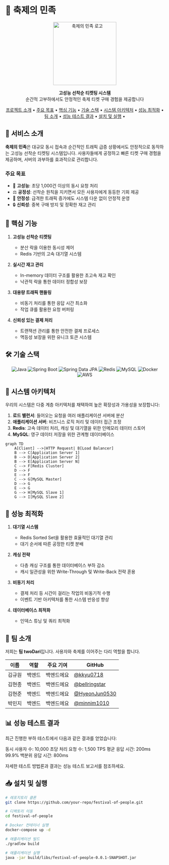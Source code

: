 # 🎉 축제의 민족

<p align="center">
  <img src="https://your-image-url-here.com/logo.png" alt="축제의 민족 로고" width="200"/>
</p>

<p align="center">
  <strong>고성능 선착순 티켓팅 시스템</strong><br>
  순간적 고부하에서도 안정적인 축제 티켓 구매 경험을 제공합니다
</p>

<p align="center">
  <a href="#-서비스-소개">프로젝트 소개</a> •
  <a href="#-주요-목표">주요 목표</a> •
  <a href="#-핵심-기능">핵심 기능</a> •
  <a href="#-기술-스택">기술 스택</a> •
  <a href="#-시스템-아키텍처">시스템 아키텍처</a> •
  <a href="#-성능-최적화">성능 최적화</a> •
  <a href="#-팀-소개">팀 소개</a> •
  <a href="#-성능-테스트-결과">성능 테스트 결과</a> •
  <a href="#-설치-및-실행">설치 및 실행</a> •
</p>

## 🌟 서비스 소개

**축제의 민족**은 대규모 동시 접속과 순간적인 트래픽 급증 상황에서도 안정적으로 동작하는 고성능 선착순 티켓팅 시스템입니다. 사용자들에게 공정하고 빠른 티켓 구매 경험을 제공하며, 서버의 과부하를 효과적으로
관리합니다.

### 주요 목표

- 🚀 **고성능**: 초당 1,000건 이상의 동시 요청 처리
- ⚖️ **공정성**: 선착순 원칙을 지키면서 모든 사용자에게 동등한 기회 제공
- 💪 **안정성**: 급격한 트래픽 증가에도 시스템 다운 없이 안정적 운영
- 🔒 **신뢰성**: 중복 구매 방지 및 정확한 재고 관리

## 🚀 핵심 기능

1. **고성능 선착순 티켓팅**
    - 분산 락을 이용한 동시성 제어
    - Redis 기반의 고속 대기열 시스템

2. **실시간 재고 관리**
    - In-memory 데이터 구조를 활용한 초고속 재고 확인
    - 낙관적 락을 통한 데이터 정합성 보장

3. **대용량 트래픽 핸들링**
    - 비동기 처리를 통한 응답 시간 최소화
    - 작업 큐를 활용한 요청 버퍼링

4. **신뢰성 있는 결제 처리**
    - 트랜잭션 관리를 통한 안전한 결제 프로세스
    - 멱등성 보장을 위한 유니크 토큰 시스템

## 🛠 기술 스택

<p align="center">
  <img src="https://img.shields.io/badge/Java-ED8B00?style=for-the-badge&logo=openjdk&logoColor=white" alt="Java"/>
  <img src="https://img.shields.io/badge/Spring_Boot-6DB33F?style=for-the-badge&logo=spring-boot&logoColor=white" alt="Spring Boot"/>
  <img src="https://img.shields.io/badge/Spring_Data_JPA-6DB33F?style=for-the-badge&logo=spring&logoColor=white" alt="Spring Data JPA"/>
  <img src="https://img.shields.io/badge/Redis-DC382D?style=for-the-badge&logo=redis&logoColor=white" alt="Redis"/>
  <img src="https://img.shields.io/badge/MySQL-4479A1?style=for-the-badge&logo=mysql&logoColor=white" alt="MySQL"/>
  <img src="https://img.shields.io/badge/Docker-2496ED?style=for-the-badge&logo=docker&logoColor=white" alt="Docker"/>
  <img src="https://img.shields.io/badge/AWS-232F3E?style=for-the-badge&logo=amazon-aws&logoColor=white" alt="AWS"/>
</p>

## 📐 시스템 아키텍처

우리의 시스템은 다중 계층 아키텍처를 채택하여 높은 확장성과 가용성을 보장합니다:

1. **로드 밸런서**: 들어오는 요청을 여러 애플리케이션 서버에 분산
2. **애플리케이션 서버**: 비즈니스 로직 처리 및 데이터 접근 조정
3. **Redis**: 고속 데이터 처리, 캐싱 및 대기열을 위한 인메모리 데이터 스토어
4. **MySQL**: 영구 데이터 저장을 위한 관계형 데이터베이스

```mermaid
graph TD
    A[Client] -->|HTTP Request| B[Load Balancer]
    B --> C[Application Server 1]
    B --> D[Application Server 2]
    B --> E[Application Server N]
    C --> F[Redis Cluster]
    D --> F
    E --> F
    C --> G[MySQL Master]
    D --> G
    E --> G
    G --> H[MySQL Slave 1]
    G --> I[MySQL Slave 2]
```

## 🔧 성능 최적화

1. **대기열 시스템**
    - Redis Sorted Set을 활용한 효율적인 대기열 관리
    - 대기 순서에 따른 공정한 티켓 분배

2. **캐싱 전략**
    - 다층 캐싱 구조를 통한 데이터베이스 부하 감소
    - 캐시 일관성을 위한 Write-Through 및 Write-Back 전략 혼용

3. **비동기 처리**
    - 결제 처리 등 시간이 걸리는 작업의 비동기적 수행
    - 이벤트 기반 아키텍처를 통한 시스템 반응성 향상

4. **데이터베이스 최적화**
    - 인덱스 튜닝 및 쿼리 최적화

## 👥 팀 소개

저희는 **팀 twoDari**입니다. 사용자와 축제를 이어주는 다리 역할을 합니다.

| 이름  | 역할  | 주요 기여 | GitHub                                           |
|-----|-----|-------|--------------------------------------------------|
| 김규원 | 백엔드 | 백엔드에요 | [@kkyu0718](https://github.com/kkyu0718)         |
| 김현종 | 백엔드 | 백엔드에요 | [@bellringstar](https://github.com/bellringstar) |
| 김현준 | 백엔드 | 백엔드에요 | [@HyeonJun0530](https://github.com/HyeonJun0530) |
| 박민지 | 백엔드 | 백엔드에요 | [@minnim1010](https://github.com/minnim1010)     |

## 📊 성능 테스트 결과

최근 진행한 부하 테스트에서 다음과 같은 결과를 얻었습니다:

동시 사용자 수: 10,000
초당 처리 요청 수: 1,500 TPS
평균 응답 시간: 200ms
99.9% 백분위 응답 시간: 800ms

자세한 테스트 방법론과 결과는 성능 테스트 보고서를 참조하세요.

## 📥 설치 및 실행

```bash
# 레포지토리 클론
git clone https://github.com/your-repo/festival-of-people.git

# 디렉토리 이동
cd festival-of-people

# Docker 컨테이너 실행
docker-compose up -d

# 애플리케이션 빌드
./gradlew build

# 애플리케이션 실행
java -jar build/libs/festival-of-people-0.0.1-SNAPSHOT.jar